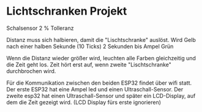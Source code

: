 
# Lichtschranken Projekt

Schalsensor 2 % Tolleranz

Distanz muss sich halbieren, damit die "Lischtschranke" auslöst.
Wird Gelb nach einer halben Sekunde (10 Ticks)
2 Sekunden bis Ampel Grün

Wenn die Distanz wieder größer wird, leuchten alle Farben gleichzeitig und die Zeit geht los.
Zeit hört erst auf, wenn zweite "Lischtschranke" durchbrochen wird.


Für die Kommunikation zwischen den beiden ESP32 findet über wifi statt. Der erste ESP32 hat eine Ampel led und einen Ultraschall-Sensor.
Der zweite esp32 hat einen Ultraschall-Sensor und später ein LCD-Display, auf dem die Zeit gezeigt wird. (LCD Display fürs erste ignorieren)


